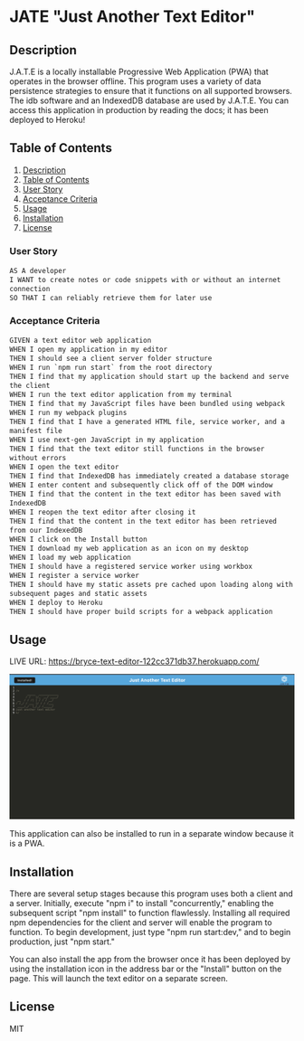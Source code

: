 # JATE "Just Another Text Editor"

## Description

J.A.T.E is a locally installable Progressive Web Application (PWA) that operates in the browser offline. This program uses a variety of data persistence strategies to ensure that it functions on all supported browsers. The idb software and an IndexedDB database are used by J.A.T.E. You can access this application in production by reading the docs; it has been deployed to Heroku!


## Table of Contents
1. [Description](#description)
2. [Table of Contents](#table-of-contents)
3. [User Story](#user-story)
4. [Acceptance Criteria](#acceptance-criteria)
3. [Usage](#usage)
4. [Installation](#installation)
5. [License](#license)

### User Story

```
AS A developer
I WANT to create notes or code snippets with or without an internet connection
SO THAT I can reliably retrieve them for later use
```

### Acceptance Criteria 

```
GIVEN a text editor web application
WHEN I open my application in my editor
THEN I should see a client server folder structure
WHEN I run `npm run start` from the root directory
THEN I find that my application should start up the backend and serve the client
WHEN I run the text editor application from my terminal
THEN I find that my JavaScript files have been bundled using webpack
WHEN I run my webpack plugins
THEN I find that I have a generated HTML file, service worker, and a manifest file
WHEN I use next-gen JavaScript in my application
THEN I find that the text editor still functions in the browser without errors
WHEN I open the text editor
THEN I find that IndexedDB has immediately created a database storage
WHEN I enter content and subsequently click off of the DOM window
THEN I find that the content in the text editor has been saved with IndexedDB
WHEN I reopen the text editor after closing it
THEN I find that the content in the text editor has been retrieved from our IndexedDB
WHEN I click on the Install button
THEN I download my web application as an icon on my desktop
WHEN I load my web application
THEN I should have a registered service worker using workbox
WHEN I register a service worker
THEN I should have my static assets pre cached upon loading along with subsequent pages and static assets
WHEN I deploy to Heroku
THEN I should have proper build scripts for a webpack application
```

## Usage

LIVE URL: https://bryce-text-editor-122cc371db37.herokuapp.com/

![Just Another Text Editor](text-editor.png)

This application can also be installed to run in a separate window because it is a PWA.

## Installation

There are several setup stages because this program uses both a client and a server. Initially, execute "npm i" to install "concurrently," enabling the subsequent script "npm install" to function flawlessly. Installing all required npm dependencies for the client and server will enable the program to function. To begin development, just type "npm run start:dev," and to begin production, just "npm start."

You can also install the app from the browser once it has been deployed by using the installation icon in the address bar or the "Install" button on the page. This will launch the text editor on a separate screen.

## License
MIT
